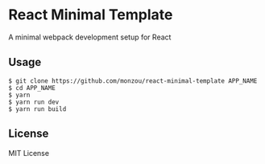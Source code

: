# React Minimal Template

A minimal webpack development setup for React

## Usage

```
$ git clone https://github.com/monzou/react-minimal-template APP_NAME
$ cd APP_NAME
$ yarn
$ yarn run dev
$ yarn run build
```

## License

MIT License
